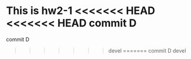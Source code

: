 
This is hw2-1
<<<<<<< HEAD
<<<<<<< HEAD
commit D
=======
commit D
>>>>>>> devel
=======
commit D
>>>>>>> devel
